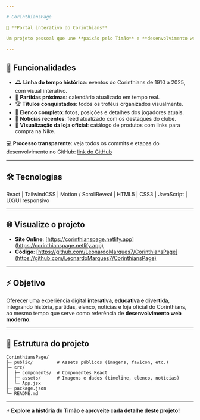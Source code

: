 ```yaml
---

# CorinthiansPage

🚀 **Portal interativo do Corinthians**

Um projeto pessoal que une **paixão pelo Timão** e **desenvolvimento web moderno**, oferecendo uma experiência completa, interativa e responsiva para fãs e desenvolvedores.

---
```


## 🎯 Funcionalidades

* 🕰️ **Linha do tempo histórica**: eventos do Corinthians de 1910 a 2025, com visual interativo.
* 📅 **Partidas próximas**: calendário atualizado em tempo real.
* 🏆 **Títulos conquistados**: todos os troféus organizados visualmente.
* 👥 **Elenco completo**: fotos, posições e detalhes dos jogadores atuais.
* 📰 **Notícias recentes**: feed atualizado com os destaques do clube.
* 🛒 **Visualização da loja oficial**: catálogo de produtos com links para compra na Nike.

💻 **Processo transparente**: veja todos os commits e etapas do desenvolvimento no GitHub: [link do GitHub](https://github.com/LeonardoMarques7/CorinthiansPage)

---

## 🛠️ Tecnologias

React | TailwindCSS | Motion / ScrollReveal | HTML5 | CSS3 | JavaScript | UX/UI responsivo

---

## 🌐 Visualize o projeto

* **Site Online**: [https://corinthianspage.netlify.app](https://corinthianspage.netlify.app)
* **Código**: [https://github.com/LeonardoMarques7/CorinthiansPage](https://github.com/LeonardoMarques7/CorinthiansPage)

---

## ⚡ Objetivo

Oferecer uma experiência digital **interativa, educativa e divertida**, integrando história, partidas, elenco, notícias e loja oficial do Corinthians, ao mesmo tempo que serve como referência de **desenvolvimento web moderno**.

---

## 📂 Estrutura do projeto

```
CorinthiansPage/
├─ public/         # Assets públicos (imagens, favicon, etc.)
├─ src/
│  ├─ components/  # Componentes React
│  ├─ assets/      # Imagens e dados (timeline, elenco, notícias)
│  └─ App.jsx
├─ package.json
└─ README.md
```

---

⚡ **Explore a história do Timão e aproveite cada detalhe deste projeto!**


